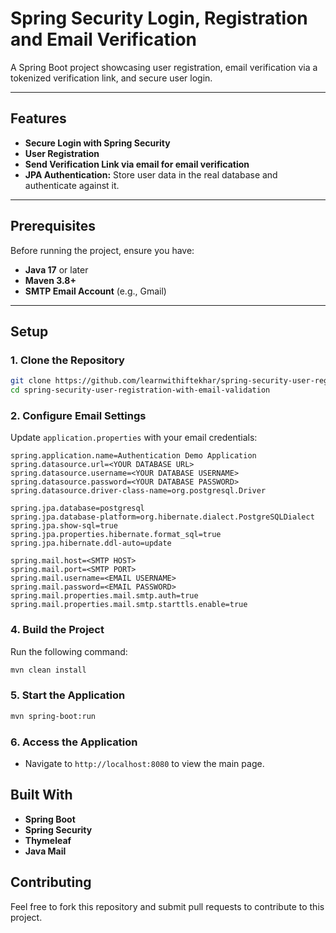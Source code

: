 # Spring Security Login, Registration and Email Verification
A Spring Boot project showcasing user registration, email verification via a tokenized verification link, and secure user login.

---

## Features

- **Secure Login with Spring Security**
- **User Registration**
- **Send Verification Link via email for email verification**
- **JPA Authentication:** Store user data in the real database and authenticate against it.
---

## Prerequisites

Before running the project, ensure you have:

- **Java 17** or later
- **Maven 3.8+**
- **SMTP Email Account** (e.g., Gmail)

---

## Setup

### 1. Clone the Repository

```bash
git clone https://github.com/learnwithiftekhar/spring-security-user-registration-with-email-validation.git
cd spring-security-user-registration-with-email-validation
```

### 2. Configure Email Settings
Update `application.properties` with your email credentials:

```properties
spring.application.name=Authentication Demo Application
spring.datasource.url=<YOUR DATABASE URL>
spring.datasource.username=<YOUR DATABASE USERNAME>
spring.datasource.password=<YOUR DATABASE PASSWORD>
spring.datasource.driver-class-name=org.postgresql.Driver

spring.jpa.database=postgresql
spring.jpa.database-platform=org.hibernate.dialect.PostgreSQLDialect
spring.jpa.show-sql=true
spring.jpa.properties.hibernate.format_sql=true
spring.jpa.hibernate.ddl-auto=update

spring.mail.host=<SMTP HOST>
spring.mail.port=<SMTP PORT>
spring.mail.username=<EMAIL USERNAME>
spring.mail.password=<EMAIL PASSWORD>
spring.mail.properties.mail.smtp.auth=true
spring.mail.properties.mail.smtp.starttls.enable=true

```

### 4. Build the Project
Run the following command:
```bash
mvn clean install
```

### 5. Start the Application
```bash
mvn spring-boot:run
```

### 6. Access the Application
- Navigate to ```http://localhost:8080``` to view the main page.

## Built With
- **Spring Boot**
- **Spring Security**
- **Thymeleaf**
- **Java Mail**

## Contributing
Feel free to fork this repository and submit pull requests to contribute to this project.
